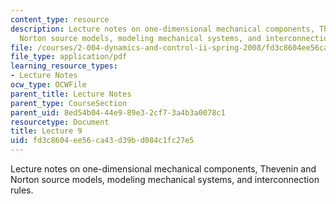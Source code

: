 ```yaml
---
content_type: resource
description: Lecture notes on one-dimensional mechanical components, Thevenin and
  Norton source models, modeling mechanical systems, and interconnection rules.
file: /courses/2-004-dynamics-and-control-ii-spring-2008/fd3c8604ee56ca43d39bd084c1fc27e5_lecture_09.pdf
file_type: application/pdf
learning_resource_types:
- Lecture Notes
ocw_type: OCWFile
parent_title: Lecture Notes
parent_type: CourseSection
parent_uid: 8ed54b04-44e9-89e3-2cf7-3a4b3a0078c1
resourcetype: Document
title: Lecture 9
uid: fd3c8604-ee56-ca43-d39b-d084c1fc27e5
---
```

Lecture notes on one-dimensional mechanical components, Thevenin and Norton source models, modeling mechanical systems, and interconnection rules.

